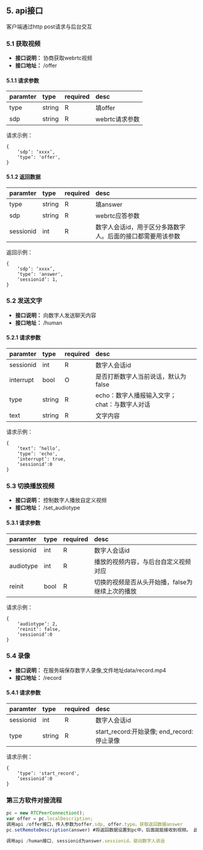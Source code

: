 ## 5. api接口
客户端通过http post请求与后台交互

### 5.1 获取视频
- **接口说明：** 协商获取webrtc视频
- **接口地址：** /offer

#### 5.1.1 请求参数
  
paramter			|type		|required	|desc  
:----				|:---		|:------	|:---	
type				|string		|R			|填offer
sdp				    |string		|R			|webrtc请求参数


请求示例：

```
{
    ‘sdp’: ‘xxxx’,
    ‘type’: 'offer',
}

```
#### 5.1.2 返回数据
  
paramter			|type		|required	|desc  
:----				|:---		|:------	|:---	
type				|string		|R			|填answer
sdp				    |string		|R			|webrtc应答参数
sessionid			|int		|R			|数字人会话id，用于区分多路数字人。后面的接口都需要用该参数


返回示例：

```
{
    ‘sdp’: ‘xxxx’,
    ‘type’: 'answer',
    ‘sessionid’: 1,
}

```

### 5.2 发送文字
- **接口说明：** 向数字人发送聊天内容
- **接口地址：** /human

#### 5.2.1 请求参数
  
paramter			|type		|required	|desc  
:----				|:---		|:------	|:---	
sessionid			|int		|R			|数字人会话id
interrupt			|bool		|O			|是否打断数字人当前说话，默认为false
type				|string		|R			|echo：数字人播报输入文字；chat：与数字人对话
text				|string		|R			|文字内容


请求示例：

```
{
    ‘text’: ‘hello’,
    ‘type’: 'echo',
    ‘interrupt’: true,
    ‘sessionid’:0
}

```

### 5.3 切换播放视频
- **接口说明：** 控制数字人播放自定义视频
- **接口地址：** /set_audiotype

#### 5.3.1 请求参数
  
paramter			|type		|required	|desc  
:----				|:---		|:------	|:---	
sessionid			|int		|R			|数字人会话id
audiotype			|int		|R			|播放的视频内容，与后台自定义视频对应
reinit				|bool		|R			|切换的视频是否从头开始播，false为继续上次的播放


请求示例：

```
{
    ‘audiotype’: 2,
    ‘reinit’: false,
    ‘sessionid’:0
}

```

### 5.4 录像
- **接口说明：** 在服务端保存数字人录像,文件地址data/record.mp4
- **接口地址：** /record

#### 5.4.1 请求参数
  
paramter			|type		|required	|desc  
:----				|:---		|:------	|:---	
sessionid			|int		|R			|数字人会话id
type   			    |string		|R			|start_record:开始录像; end_record:停止录像


请求示例：

```
{
    ‘type’: 'start_record',
    ‘sessionid’:0
}

```

### 第三方软件对接流程
```javascript
pc = new RTCPeerConnection();
var offer = pc.localDescription;
调用api /offer接口，传入参数为offer.sdp, offer.type。获取返回数据answer
pc.setRemoteDescription(answer) #将返回数据设置到pc中，后面就能接收到视频。 此部分具体代码参考web/client.js

调用api /human接口, sessionid为answer.sessionid。驱动数字人说话

```